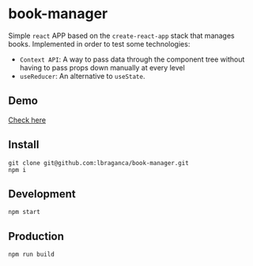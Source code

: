 # book-manager

Simple `react` APP based on the `create-react-app` stack that manages books. Implemented in order to test some technologies:

- `Context API`: A way to pass data through the component tree without having to pass props down manually at every level
- `useReducer`: An alternative to `useState`.

## Demo

[Check here](https://eager-bohr-bcbc82.netlify.app/)

## Install

```
git clone git@github.com:lbraganca/book-manager.git
npm i
```

## Development

```
npm start
```

## Production

```
npm run build
```
